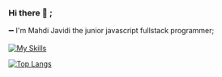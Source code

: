 ### Hi there 👋 ;


➖ I'm Mahdi Javidi the junior javascript fullstack programmer;
<br/>
<br/>
[![My Skills](https://skillicons.dev/icons?i=js,html,css,express,nodejs,react,nextjs,materialui,bootstrap,mongodb)](https://skillicons.dev)

[![Top Langs](https://github-readme-stats.vercel.app/api/top-langs/?username=mahdijz5&theme=transparent)](https://github.com/anuraghazra/github-readme-stats)

